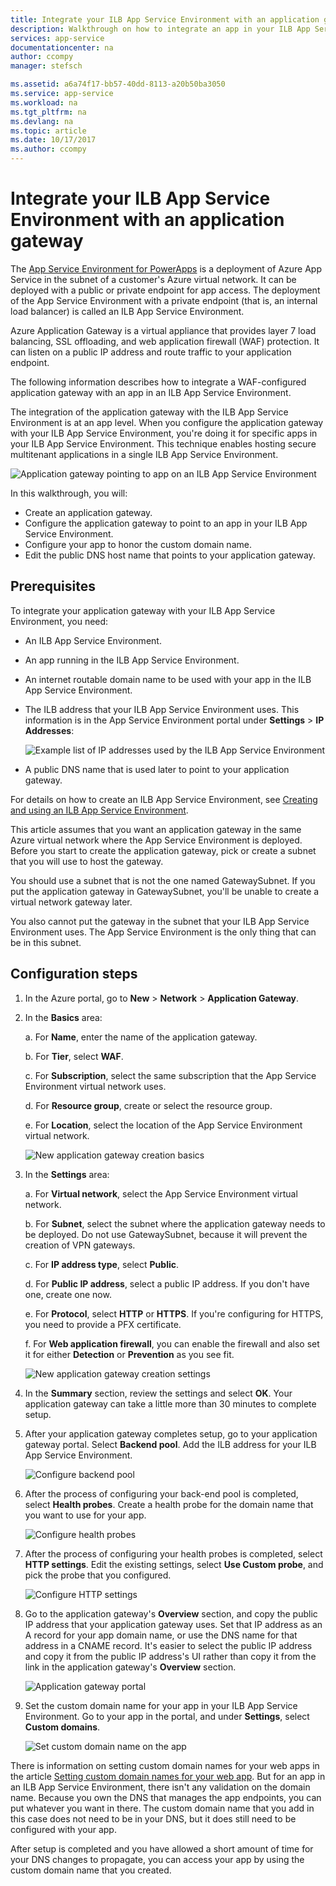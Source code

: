 ```yaml
---
title: Integrate your ILB App Service Environment with an application gateway
description: Walkthrough on how to integrate an app in your ILB App Service Environment with an application gateway
services: app-service
documentationcenter: na
author: ccompy
manager: stefsch

ms.assetid: a6a74f17-bb57-40dd-8113-a20b50ba3050
ms.service: app-service
ms.workload: na
ms.tgt_pltfrm: na
ms.devlang: na
ms.topic: article
ms.date: 10/17/2017
ms.author: ccompy
---
```

# Integrate your ILB App Service Environment with an application gateway #

The [App Service Environment for PowerApps](./intro.md) is a deployment of Azure App Service in the subnet of a customer's Azure virtual network. It can be deployed with a public or private endpoint for app access. The deployment of the App Service Environment with a private endpoint (that is, an internal load balancer) is called an ILB App Service Environment.  

Azure Application Gateway is a virtual appliance that provides layer 7 load balancing, SSL offloading, and web application firewall (WAF) protection. It can listen on a public IP address and route traffic to your application endpoint. 

The following information describes how to integrate a WAF-configured application gateway with an app in an ILB App Service Environment.  

The integration of the application gateway with the ILB App Service Environment is at an app level. When you configure the application gateway with your ILB App Service Environment, you're doing it for specific apps in your ILB App Service Environment. This technique enables hosting secure multitenant applications in a single ILB App Service Environment.  

![Application gateway pointing to app on an ILB App Service Environment][1]

In this walkthrough, you will:

* Create an application gateway.
* Configure the application gateway to point to an app in your ILB App Service Environment.
* Configure your app to honor the custom domain name.
* Edit the public DNS host name that points to your application gateway.

## Prerequisites

To integrate your application gateway with your ILB App Service Environment, you need:

* An ILB App Service Environment.
* An app running in the ILB App Service Environment.
* An internet routable domain name to be used with your app in the ILB App Service Environment.
* The ILB address that your ILB App Service Environment uses. This information is in the App Service Environment portal under **Settings** > **IP Addresses**:

	![Example list of IP addresses used by the ILB App Service Environment][9]
	
* A public DNS name that is used later to point to your application gateway. 

For details on how to create an ILB App Service Environment, see [Creating and using an ILB App Service Environment][ilbase].

This article assumes that you want an application gateway in the same Azure virtual network where the App Service Environment is deployed. Before you start to create the application gateway, pick or create a subnet that you will use to host the gateway. 

You should use a subnet that is not the one named GatewaySubnet. If you put the application gateway in GatewaySubnet, you'll be unable to create a virtual network gateway later. 

You also cannot put the gateway in the subnet that your ILB App Service Environment uses. The App Service Environment is the only thing that can be in this subnet.

## Configuration steps ##

1. In the Azure portal, go to **New** > **Network** > **Application Gateway**.

2. In the **Basics** area:

   a. For **Name**, enter the name of the application gateway.

   b. For **Tier**, select **WAF**.

   c. For **Subscription**, select the same subscription that the App Service Environment virtual network uses.

   d. For **Resource group**, create or select the resource group.

   e. For **Location**, select the location of the App Service Environment virtual network.

   ![New application gateway creation basics][2]

3. In the **Settings** area:

   a. For **Virtual network**, select the App Service Environment virtual network.

   b. For **Subnet**, select the subnet where the application gateway needs to be deployed. Do not use GatewaySubnet, because it will prevent the creation of VPN gateways.

   c. For **IP address type**, select **Public**.

   d. For **Public IP address**, select a public IP address. If you don't have one, create one now.

   e. For **Protocol**, select **HTTP** or **HTTPS**. If you're configuring for HTTPS, you need to provide a PFX certificate.

   f. For **Web application firewall**, you can enable the firewall and also set it for either **Detection** or **Prevention** as you see fit.

   ![New application gateway creation settings][3]
	
4. In the **Summary** section, review the settings and select **OK**. Your application gateway can take a little more than 30 minutes to complete setup.  

5. After your application gateway completes setup, go to your application gateway portal. Select **Backend pool**. Add the ILB address for your ILB App Service Environment.

   ![Configure backend pool][4]

6. After the process of configuring your back-end pool is completed, select **Health probes**. Create a health probe for the domain name that you want to use for your app. 

   ![Configure health probes][5]
	
7. After the process of configuring your health probes is completed, select **HTTP settings**. Edit the existing settings, select **Use Custom probe**, and pick the probe that you configured.

   ![Configure HTTP settings][6]
	
8. Go to the application gateway's **Overview** section, and copy the public IP address that your application gateway uses. Set that IP address as an A record for your app domain name, or use the DNS name for that address in a CNAME record. It's easier to select the public IP address and copy it from the public IP address's UI rather than copy it from the link in the application gateway's **Overview** section. 

   ![Application gateway portal][7]

9. Set the custom domain name for your app in your ILB App Service Environment. Go to your app in the portal, and under **Settings**, select **Custom domains**.

   ![Set custom domain name on the app][8]

There is information on setting custom domain names for your web apps in the article [Setting custom domain names for your web app][custom-domain]. But for an app in an ILB App Service Environment, there isn't any validation on the domain name. Because you own the DNS that manages the app endpoints, you can put whatever you want in there. The custom domain name that you add in this case does not need to be in your DNS, but it does still need to be configured with your app. 

After setup is completed and you have allowed a short amount of time for your DNS changes to propagate, you can access your app by using the custom domain name that you created. 


<!--IMAGES-->
[1]: ./media/integrate-with-application-gateway/appgw-highlevel.png
[2]: ./media/integrate-with-application-gateway/appgw-createbasics.png
[3]: ./media/integrate-with-application-gateway/appgw-createsettings.png
[4]: ./media/integrate-with-application-gateway/appgw-backendpool.png
[5]: ./media/integrate-with-application-gateway/appgw-healthprobe.png
[6]: ./media/integrate-with-application-gateway/appgw-httpsettings.png
[7]: ./media/integrate-with-application-gateway/appgw-publicip.png
[8]: ./media/integrate-with-application-gateway/appgw-customdomainname.png
[9]: ./media/integrate-with-application-gateway/appgw-iplist.png

<!--LINKS-->
[appgw]: http://docs.microsoft.com/azure/application-gateway/application-gateway-introduction
[custom-domain]: ../app-service-web-tutorial-custom-domain.md
[ilbase]: ./create-ilb-ase.md
